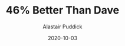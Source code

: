 ---
title: "46% Better Than Dave"
author: "Alastair Puddick"
isbn: "1999780396"
isbn13: "9781999780395"
rating: "3"
publisher: "Raven Crest Books"
pages: "245"
publishYear: "2019"
read: "2020"
goodreads_id: "52460447"
language: "en"
date: "2020-10-03"
---